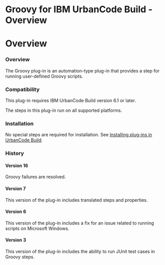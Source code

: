 
Groovy for IBM UrbanCode Build - Overview
=========================================

# Overview


### Overview




The Groovy plug-in is an automation-type plug-in that provides a step for running user-defined Groovy scripts.

### Compatibility

This plug-in requires IBM UrbanCode Build version 6.1 or later.

The steps in this plug-in run on all supported platforms.

### Installation

No special steps are required for installation. See [Installing plug-ins in UrbanCode Build](http://www-01.ibm.com/support/knowledgecenter/#!/SS8NMD_6.1.2/com.ibm.ucbuild.doc/topics/plugin_ch.html "Installing plug-ins in UrbanCode Build").

### History

#### Version 16

Groovy failures are resolved.

#### Version 7

This version of the plug-in includes translated steps and properties.

#### Version 6

This version of the plug-in includes a fix for an issue related to running scripts on Microsoft Windows.

#### Version 3

This version of the plug-in includes the ability to run JUnit test cases in Groovy steps.

